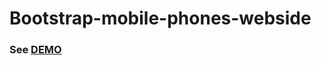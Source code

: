# Bootstrap-mobile-phones-webside
### See [DEMO](https://joannaj79.github.io/Bootstrap-mobile-phones-webside)
